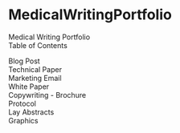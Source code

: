 # MedicalWritingPortfolio
Medical Writing Portfolio<br>
Table of Contents<br>

Blog Post	<br>
Technical Paper	<br>
Marketing Email	<br>
White Paper	<br>
Copywriting - Brochure	<br>
Protocol	<br>
Lay Abstracts	<br>
Graphics <br>
